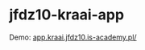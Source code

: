 # jfdz10-kraai-app

Demo: [app.kraai.jfdz10.is-academy.pl/](http://app.kraai.jfdz10.is-academy.pl/)
